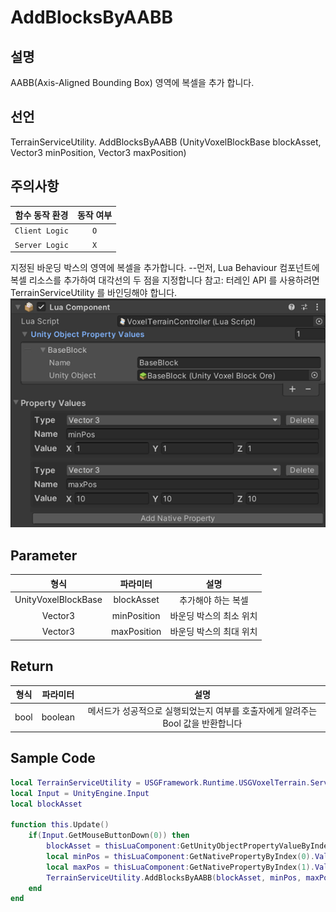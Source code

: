 # AddBlocksByAABB

## 설명
AABB(Axis-Aligned Bounding Box) 영역에 복셀을 추가 합니다.

## 선언
TerrainServiceUtility. AddBlocksByAABB (UnityVoxelBlockBase blockAsset, Vector3 minPosition, Vector3 maxPosition)

## 주의사항
|    **함수 동작 환경**    | **동작 여부** |
|:------------------:|:---------:|
| ```Client Logic``` |  ```O```  |
| ```Server Logic``` |  ```X```  |

지정된 바운딩 박스의 영역에 복셀을 추가합니다.
--먼저, Lua Behaviour 컴포넌트에 복셀 리소스를 추가하여 대각선의 두 점을 지정합니다
참고: 터레인 API 를 사용하려면 TerrainServiceUtility 를 바인딩해야 합니다.
![](media/images/Terrain_2.png)

## Parameter
|       **형식**        |  **파라미터**  |   **설명**   |
|:-------------------:|:----------:|:----------:|
| UnityVoxelBlockBase | blockAsset | 추가해야 하는 복셀 |
|       Vector3       |   minPosition   |   바운딩 박스의 최소 위치    |
|         Vector3      |  maxPosition   |   바운딩 박스의 최대 위치    |

## Return
| **형식** | **파라미터** |                 **설명**                  |
|:------:|:--------:|:---------------------------------------:|
|  bool  | boolean  | 	메서드가 성공적으로 실행되었는지 여부를 호출자에게 알려주는 Bool 값을 반환합니다 |


## Sample Code
```lua
local TerrainServiceUtility = USGFramework.Runtime.USGVoxelTerrain.ServiceFunctions.TerrainServiceUtility
local Input = UnityEngine.Input
local blockAsset
 
function this.Update()
    if(Input.GetMouseButtonDown(0)) then
        blockAsset = thisLuaComponent:GetUnityObjectPropertyValueByIndex(0).UnityObject
        local minPos = thisLuaComponent:GetNativePropertyByIndex(0).Value
        local maxPos = thisLuaComponent:GetNativePropertyByIndex(1).Value
        TerrainServiceUtility.AddBlocksByAABB(blockAsset, minPos, maxPos)
    end
end
```
